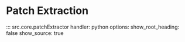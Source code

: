 # Patch Extraction

::: src.core.patchExtractor
    handler: python
    options:
      show_root_heading: false
      show_source: true
